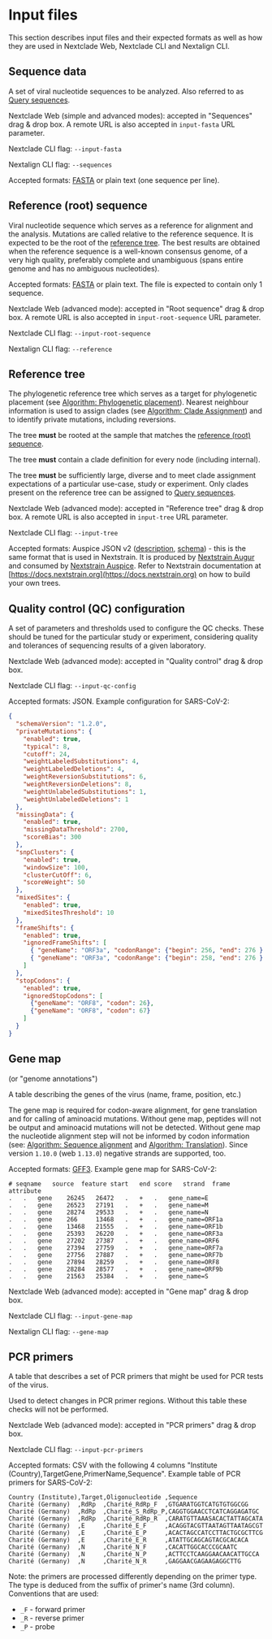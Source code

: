 # Input files

This section describes input files and their expected formats as well as how they are used in Nextclade Web, Nextclade CLI and Nextalign CLI.

## Sequence data

A set of viral nucleotide sequences to be analyzed. Also referred to as [Query sequences](terminology.html#query-sequence).

Nextclade Web (simple and advanced modes): accepted in "Sequences" drag & drop box. A remote URL is also accepted in `input-fasta` URL parameter.

Nextclade CLI flag: `--input-fasta`

Nextalign CLI flag: `--sequences`

Accepted formats: [FASTA](https://en.wikipedia.org/wiki/FASTA_format) or plain text (one sequence per line).

## Reference (root) sequence

Viral nucleotide sequence which serves as a reference for alignment and the analysis. Mutations are called relative to the reference sequence. It is expected to be the root of the [reference tree](#reference-tree). The best results are obtained when the reference sequence is a well-known consensus genome, of a very high quality, preferably complete and unambiguous (spans entire genome and has no ambiguous nucleotides).

Accepted formats: [FASTA](https://en.wikipedia.org/wiki/FASTA_format) or plain text. The file is expected to contain only 1 sequence.

Nextclade Web (advanced mode): accepted in "Root sequence" drag & drop box. A remote URL is also accepted in `input-root-sequence` URL parameter.

Nextclade CLI flag: `--input-root-sequence`

Nextalign CLI flag: `--reference`

## Reference tree

The phylogenetic reference tree which serves as a target for phylogenetic placement (see [Algorithm: Phylogenetic placement](algorithm/05-phylogenetic-placement)). Nearest neighbour information is used to assign clades (see [Algorithm: Clade Assignment](algorithm/06-clade-assignment)) and to identify private mutations, including reversions.

The tree **must** be rooted at the sample that matches the [reference (root) sequence](#reference-root-sequence).

The tree **must** contain a clade definition for every node (including internal).

The tree **must** be sufficiently large, diverse and to meet clade assignment expectations of a particular use-case, study or experiment. Only clades present on the reference tree can be assigned to [Query sequences](terminology.html#query-sequence).

Nextclade Web (advanced mode): accepted in "Reference tree" drag & drop box. A remote URL is also accepted in `input-tree` URL parameter.

Nextclade CLI flag: `--input-tree`

Accepted formats: Auspice JSON v2 ([description](https://nextstrain.org/docs/bioinformatics/data-formats), [schema](https://github.com/nextstrain/augur/blob/master/augur/data/schema-export-v2.json)) - this is the same format that is used in Nextstrain. It is produced by [Nextstrain Augur](https://docs.nextstrain.org/projects/augur/en/stable/index.html) and consumed by [Nextstrain Auspice](https://docs.nextstrain.org/projects/auspice/en/stable/). Refer to Nextstrain documentation at [https://docs.nextstrain.org](https://docs.nextstrain.org) on how to build your own trees.

## Quality control (QC) configuration

A set of parameters and thresholds used to configure the QC checks. These should be tuned for the particular study or experiment, considering quality and tolerances of sequencing results of a given laboratory.

Nextclade Web (advanced mode): accepted in "Quality control" drag & drop box.

Nextclade CLI flag: `--input-qc-config`

Accepted formats: JSON. Example configuration for SARS-CoV-2:

```json
{
  "schemaVersion": "1.2.0",
  "privateMutations": {
    "enabled": true,
    "typical": 8,
    "cutoff": 24,
    "weightLabeledSubstitutions": 4,
    "weightLabeledDeletions": 4,
    "weightReversionSubstitutions": 6,
    "weightReversionDeletions": 8,
    "weightUnlabeledSubstitutions": 1,
    "weightUnlabeledDeletions": 1
  },
  "missingData": {
    "enabled": true,
    "missingDataThreshold": 2700,
    "scoreBias": 300
  },
  "snpClusters": {
    "enabled": true,
    "windowSize": 100,
    "clusterCutOff": 6,
    "scoreWeight": 50
  },
  "mixedSites": {
    "enabled": true,
    "mixedSitesThreshold": 10
  },
  "frameShifts": {
    "enabled": true,
    "ignoredFrameShifts": [
      { "geneName": "ORF3a", "codonRange": {"begin": 256, "end": 276 } },
      { "geneName": "ORF3a", "codonRange": {"begin": 258, "end": 276 } },
    ]
  },
  "stopCodons": {
    "enabled": true,
    "ignoredStopCodons": [
      {"geneName": "ORF8", "codon": 26},
      {"geneName": "ORF8", "codon": 67}
    ]
  }
}
```

## Gene map

(or "genome annotations")

A table describing the genes of the virus (name, frame, position, etc.)

The gene map is required for codon-aware alignment, for gene translation and for calling of aminoacid mutations. Without gene map, peptides will not be output and aminoacid mutations will not be detected. Without gene map the nucleotide alignment step will not be informed by codon information (see: [Algorithm: Sequence alignment](algorithm/01-sequence-alignment) and [Algorithm: Translation](algorithm/02-translation)). Since version `1.10.0` (web `1.13.0`) negative strands are supported, too.

Accepted formats: [GFF3](https://github.com/The-Sequence-Ontology/Specifications/blob/master/gff3.md). Example gene map for SARS-CoV-2:

```tsv
# seqname	source	feature	start	end	score	strand	frame	attribute
.	.	gene	26245	26472	.	+	.	gene_name=E
.	.	gene	26523	27191	.	+	.	gene_name=M
.	.	gene	28274	29533	.	+	.	gene_name=N
.	.	gene	266  	13468	.	+	.	gene_name=ORF1a
.	.	gene	13468	21555	.	+	.	gene_name=ORF1b
.	.	gene	25393	26220	.	+	.	gene_name=ORF3a
.	.	gene	27202	27387	.	+	.	gene_name=ORF6
.	.	gene	27394	27759	.	+	.	gene_name=ORF7a
.	.	gene	27756	27887	.	+	.	gene_name=ORF7b
.	.	gene	27894	28259	.	+	.	gene_name=ORF8
.	.	gene	28284	28577	.	+	.	gene_name=ORF9b
.	.	gene	21563	25384	.	+	.	gene_name=S
```

Nextclade Web (advanced mode): accepted in "Gene map" drag & drop box.

Nextclade CLI flag: `--input-gene-map`

Nextalign CLI flag: `--gene-map`

## PCR primers

A table that describes a set of PCR primers that might be used for PCR tests of the virus.

Used to detect changes in PCR primer regions. Without this table these checks will not be performed.

Nextclade Web (advanced mode): accepted in "PCR primers" drag & drop box.

Nextclade CLI flag: `--input-pcr-primers`

Accepted formats: CSV with the following 4 columns "Institute (Country),TargetGene,PrimerName,Sequence". Example table of PCR primers for SARS-CoV-2:

```csv
Country (Institute),Target,Oligonucleotide ,Sequence
Charité (Germany)  ,RdRp  ,Charité_RdRp_F  ,GTGARATGGTCATGTGTGGCGG
Charité (Germany)  ,RdRp  ,Charité_S_RdRp_P,CAGGTGGAACCTCATCAGGAGATGC
Charité (Germany)  ,RdRp  ,Charité_RdRp_R  ,CARATGTTAAASACACTATTAGCATA
Charité (Germany)  ,E     ,Charité_E_F     ,ACAGGTACGTTAATAGTTAATAGCGT
Charité (Germany)  ,E     ,Charité_E_P     ,ACACTAGCCATCCTTACTGCGCTTCG
Charité (Germany)  ,E     ,Charité_E_R     ,ATATTGCAGCAGTACGCACACA
Charité (Germany)  ,N     ,Charité_N_F     ,CACATTGGCACCCGCAATC
Charité (Germany)  ,N     ,Charité_N_P     ,ACTTCCTCAAGGAACAACATTGCCA
Charité (Germany)  ,N     ,Charité_N_R     ,GAGGAACGAGAAGAGGCTTG
```

Note: the primers are processed differently depending on the primer type. The type is deduced from the suffix of primer's name (3rd column). Conventions that are used:

- `_F` - forward primer
- `_R` - reverse primer
- `_P` - probe

